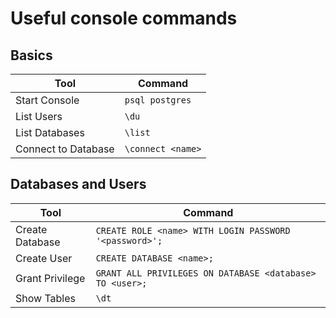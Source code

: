 # Useful console commands

## Basics
Tool | Command |
--- | --- |
Start Console       |`psql postgres`
List Users          |`\du`
List Databases      |`\list`
Connect to Database |`\connect <name>`


## Databases and Users
Tool | Command |
--- | --- |
Create Database  |`CREATE ROLE <name> WITH LOGIN PASSWORD '<password>';`
Create User      |`CREATE DATABASE <name>;`
Grant Privilege  |`GRANT ALL PRIVILEGES ON DATABASE <database> TO <user>;`
Show Tables      |`\dt`
